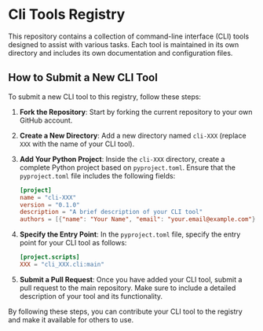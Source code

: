 # Cli Tools Registry

This repository contains a collection of command-line interface (CLI) tools designed to assist with various tasks. Each tool is maintained in its own directory and includes its own documentation and configuration files.

## How to Submit a New CLI Tool

To submit a new CLI tool to this registry, follow these steps:

1. **Fork the Repository**: Start by forking the current repository to your own GitHub account.

2. **Create a New Directory**: Add a new directory named `cli-XXX` (replace `XXX` with the name of your CLI tool).

3. **Add Your Python Project**: Inside the `cli-XXX` directory, create a complete Python project based on `pyproject.toml`. Ensure that the `pyproject.toml` file includes the following fields:
    ```toml
    [project]
    name = "cli-XXX"
    version = "0.1.0"
    description = "A brief description of your CLI tool"
    authors = [{"name": "Your Name", "email": "your.email@example.com"}]
    ```

4. **Specify the Entry Point**: In the `pyproject.toml` file, specify the entry point for your CLI tool as follows:
    ```toml
    [project.scripts]
    XXX = "cli_XXX.cli:main"
    ```

5. **Submit a Pull Request**: Once you have added your CLI tool, submit a pull request to the main repository. Make sure to include a detailed description of your tool and its functionality.

By following these steps, you can contribute your CLI tool to the registry and make it available for others to use.


